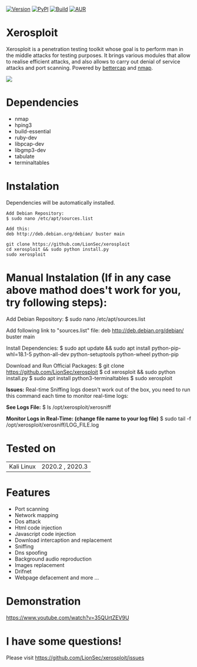 
[![Version](https://img.shields.io/badge/Xerosploit-Version_1.0-brightgreen.svg?maxAge=259200)]()
[![PyPI](https://img.shields.io/badge/Python-2.7-blue.svg)]()
[![Build](https://img.shields.io/badge/Supported_OS-linux-orange.svg)]()
[![AUR](https://img.shields.io/aur/license/yaourt.svg)]()

Xerosploit
=
Xerosploit is a penetration testing toolkit whose goal is to perform man in the middle attacks for testing purposes. It brings various modules that allow to realise efficient attacks, and also allows to carry out denial of service attacks and port scanning.
Powered by <a href="https://www.bettercap.org"> bettercap</a> and <a href="https://www.bettercap.org"> nmap</a>.

![](http://i.imgur.com/bbr48Ep.png)

Dependencies
=

- nmap 
- hping3 
- build-essential 
- ruby-dev 
- libpcap-dev 
- libgmp3-dev
- tabulate 
- terminaltables




Instalation
=
Dependencies will be automatically installed.

    Add Debian Repository:
    $ sudo nano /etc/apt/sources.list
    
    Add this:
    deb http://deb.debian.org/debian/ buster main
    
    git clone https://github.com/LionSec/xerosploit
    cd xerosploit && sudo python install.py
    sudo xerosploit
    
    
    
    
Manual Instalation (If in any case above mathod does't work for you, try following steps):
=   
Add Debian Repository:
$ sudo nano /etc/apt/sources.list

Add following link to "sources.list" file:
deb http://deb.debian.org/debian/ buster main

Install Dependencies:
$ sudo apt update && sudo apt install python-pip-whl=18.1-5 python-all-dev  python-setuptools python-wheel python-pip

Download and Run Official Packages:
$ git clone https://github.com/LionSec/xerosploit
$ cd xerosploit && sudo python install.py
$ sudo apt install python3-terminaltables
$ sudo xerosploit


**Issues:**
Real-time Sniffing logs doesn't work out of the box, you need to run this command each time to monitor real-time logs:

**See Logs File:**
$ ls /opt/xerosploit/xerosniff

**Monitor Logs in Real-Time: (change file name to your log file)**
$ sudo tail -f /opt/xerosploit/xerosniff/LOG_FILE.log



Tested on
=

<table>
    <tr>
        <td>Kali Linux</td>
        <td>2020.2 , 2020.3</td>
    </tr>
</table>



Features 
=
- Port scanning
- Network mapping
- Dos attack
- Html code injection
- Javascript code injection
- Download intercaption and replacement
- Sniffing
- Dns spoofing
- Background audio reproduction
- Images replacement
- Drifnet
- Webpage defacement and more ...

Demonstration
=
https://www.youtube.com/watch?v=35QUrtZEV9U

I have some questions!
=

Please visit https://github.com/LionSec/xerosploit/issues



